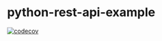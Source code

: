 # python-rest-api-example

[![codecov](https://codecov.io/gh/agrojas/python-rest-api-example/branch/develop/graph/badge.svg?token=W1W08VMUSX)](https://codecov.io/gh/agrojas/python-rest-api-example)
